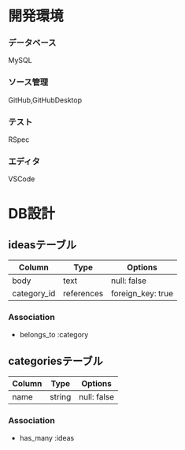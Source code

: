 # 開発環境

### データベース
MySQL

### ソース管理
GitHub,GitHubDesktop

### テスト
RSpec

### エディタ
VSCode

# DB設計

## ideasテーブル

| Column      | Type       | Options           |
| ----------- | ---------- | ----------------- |
| body        | text       | null: false       |
| category_id | references | foreign_key: true |

### Association

- belongs_to :category

## categoriesテーブル

| Column | Type   | Options     |
| ------ | ------ | ----------- |
| name   | string | null: false |

### Association

- has_many :ideas